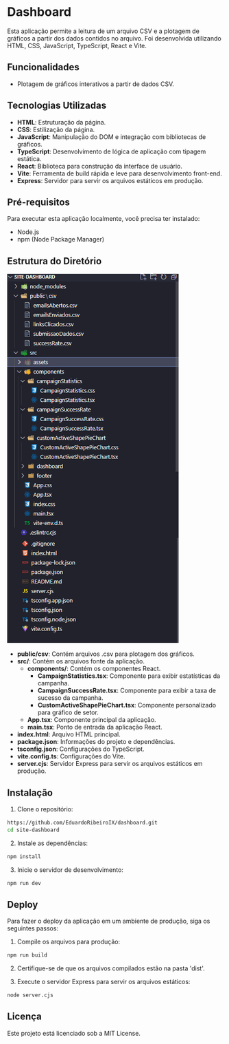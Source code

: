 # Dashboard

Esta aplicação permite a leitura de um arquivo CSV e a plotagem de gráficos a partir dos dados contidos no arquivo. Foi desenvolvida utilizando HTML, CSS, JavaScript, TypeScript, React e Vite.

## Funcionalidades

- Plotagem de gráficos interativos a partir de dados CSV.

## Tecnologias Utilizadas

- **HTML**: Estruturação da página.
- **CSS**: Estilização da página.
- **JavaScript**: Manipulação do DOM e integração com bibliotecas de gráficos.
- **TypeScript**: Desenvolvimento de lógica de aplicação com tipagem estática.
- **React**: Biblioteca para construção da interface de usuário.
- **Vite**: Ferramenta de build rápida e leve para desenvolvimento front-end.
- **Express**: Servidor para servir os arquivos estáticos em produção.

## Pré-requisitos

Para executar esta aplicação localmente, você precisa ter instalado:

- Node.js
- npm (Node Package Manager)

## Estrutura do Diretório
![Descrição da imagem](./diretorio.png)

- **public/csv**: Contém arquivos .csv para plotagem dos gráficos.
- **src/**: Contém os arquivos fonte da aplicação.
  - **components/**: Contém os componentes React.
    - **CampaignStatistics.tsx**: Componente para exibir estatísticas da campanha.
    - **CampaignSuccessRate.tsx**: Componente para exibir a taxa de sucesso da campanha.
    - **CustomActiveShapePieChart.tsx**: Componente personalizado para gráfico de setor.
  - **App.tsx**: Componente principal da aplicação.
  - **main.tsx**: Ponto de entrada da aplicação React.
- **index.html**: Arquivo HTML principal.
- **package.json**: Informações do projeto e dependências.
- **tsconfig.json**: Configurações do TypeScript.
- **vite.config.ts**: Configurações do Vite.
- **server.cjs**: Servidor Express para servir os arquivos estáticos em produção.
## Instalação

1. Clone o repositório:

```bash
https://github.com/EduardoRibeiroIX/dashboard.git
cd site-dashboard
```
2. Instale as dependências:
```bash
npm install
```
3. Inicie o servidor de desenvolvimento:
```bash
npm run dev
```
## Deploy

Para fazer o deploy da aplicação em um ambiente de produção, siga os seguintes passos:

1. Compile os arquivos para produção:
```bash
npm run build
```
2. Certifique-se de que os arquivos compilados estão na pasta 'dist'.

3. Execute o servidor Express para servir os arquivos estáticos:
```bash
node server.cjs
```
## Licença

Este projeto está licenciado sob a MIT License.